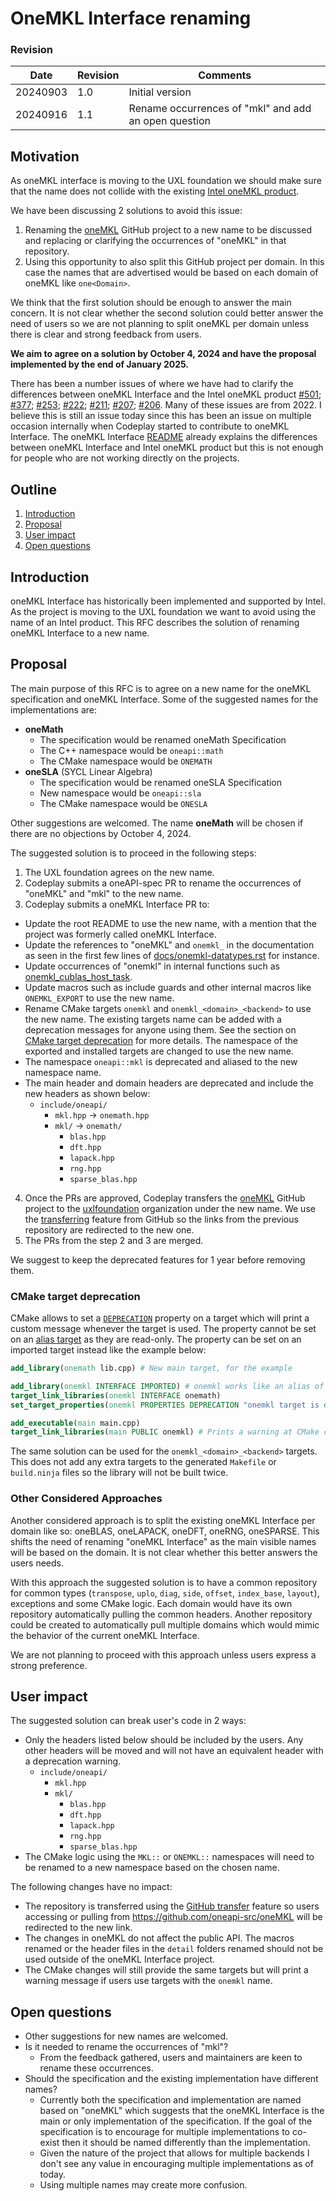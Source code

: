# OneMKL Interface renaming

### Revision


|Date       |Revision | Comments                                                                 |
|-----------|---------|--------------------------------------------------------------------------|
|  20240903 |  1.0    | Initial version                                                          |
|  20240916 |  1.1    | Rename occurrences of "mkl" and add an open question                     |

## Motivation

As oneMKL interface is moving to the UXL foundation we should make sure that the
name does not collide with the existing [Intel oneMKL
product](https://www.intel.com/content/www/us/en/developer/tools/oneapi/onemkl.html).

We have been discussing 2 solutions to avoid this issue:
1. Renaming the [oneMKL](https://github.com/oneapi-src/oneMKL) GitHub project to
   a new name to be discussed and replacing or clarifying the occurrences of
   "oneMKL" in that repository.
2. Using this opportunity to also split this GitHub project per domain. In this
   case the names that are advertised would be based on each domain of oneMKL
   like `one<Domain>`.

We think that the first solution should be enough to answer the main concern. It
is not clear whether the second solution could better answer the need of users
so we are not planning to split oneMKL per domain unless there is clear and
strong feedback from users.

**We aim to agree on a solution by October 4, 2024 and have the proposal
implemented by the end of January 2025.**

There has been a number issues of where we have had to clarify the differences
between oneMKL Interface and the Intel oneMKL product
[#501](https://github.com/oneapi-src/oneMKL/issues/501#issuecomment-2134681621);
[#377](https://github.com/oneapi-src/oneMKL/issues/377);
[#253](https://github.com/oneapi-src/oneMKL/issues/253);
[#222](https://github.com/oneapi-src/oneMKL/issues/222);
[#211](https://github.com/oneapi-src/oneMKL/issues/211);
[#207](https://github.com/oneapi-src/oneMKL/issues/207);
[#206](https://github.com/oneapi-src/oneMKL/issues/206). Many of these issues
are from 2022. I believe this is still an issue today since this has been an
issue on multiple occasion internally when Codeplay started to contribute to
oneMKL Interface. The oneMKL Interface
[README](https://github.com/oneapi-src/oneMKL?tab=readme-ov-file#onemkl) already
explains the differences between oneMKL Interface and Intel oneMKL product but
this is not enough for people who are not working directly on the projects.

## Outline

1. [Introduction](#introduction)
2. [Proposal](#proposal)
3. [User impact](#user-impact)
4. [Open questions](#open-questions)

## Introduction

oneMKL Interface has historically been implemented and supported by Intel. As
the project is moving to the UXL foundation we want to avoid using the name of
an Intel product. This RFC describes the solution of renaming oneMKL Interface
to a new name.

## Proposal

The main purpose of this RFC is to agree on a new name for the oneMKL specification and oneMKL Interface.
Some of the suggested names for the implementations are:
* **oneMath**
  * The specification would be renamed oneMath Specification
  * The C++ namespace would be `oneapi::math`
  * The CMake namespace would be `ONEMATH`
* **oneSLA** (SYCL Linear Algebra)
  * The specification would be renamed oneSLA Specification
  * New namespace would be `oneapi::sla`
  * The CMake namespace would be `ONESLA`

Other suggestions are welcomed. The name **oneMath** will be chosen if there are
no objections by October 4, 2024.

The suggested solution is to proceed in the following steps:
1. The UXL foundation agrees on the new name.
2. Codeplay submits a oneAPI-spec PR to rename the occurrences of "oneMKL" and
   "mkl" to the new name.
3. Codeplay submits a oneMKL Interface PR to:
  * Update the root README to use the new name, with a mention that the project
    was formerly called oneMKL Interface.
  * Update the references to "oneMKL" and `onemkl_` in the documentation as
    seen in the first few lines of
    [docs/onemkl-datatypes.rst](https://github.com/oneapi-src/oneMKL/blob/develop/docs/onemkl-datatypes.rst?plain=1#L1)
    for instance.
  * Update occurrences of "onemkl" in internal functions such as
    [onemkl_cublas_host_task](https://github.com/oneapi-src/oneMKL/blob/1ce98a699f93bd3a78350269b2e34d822fe43b91/src/blas/backends/cublas/cublas_task.hpp#L77).
  * Update macros such as include guards and other internal macros like
    `ONEMKL_EXPORT` to use the new name.
  * Rename CMake targets `onemkl` and `onemkl_<domain>_<backend>` to use the
    new name. The existing targets name can be added with a deprecation
    messages for anyone using them. See the section on [CMake target
    deprecation](#cmake-deprecated-target) for more details. The namespace of
    the exported and installed targets are changed to use the new name.
  * The namespace `oneapi::mkl` is deprecated and aliased to the new namespace
     name.
  * The main header and domain headers are deprecated and include the new headers as shown below:
    * `include/oneapi/`
      * `mkl.hpp` -> `onemath.hpp`
      * `mkl/` -> `onemath/`
        * `blas.hpp`
        * `dft.hpp`
        * `lapack.hpp`
        * `rng.hpp`
        * `sparse_blas.hpp`
4. Once the PRs are approved, Codeplay transfers the
   [oneMKL](https://github.com/oneapi-src/oneMKL) GitHub project to the
   [uxlfoundation](https://github.com/uxlfoundation) organization under the new
   name. We use the
   [transferring](https://docs.github.com/en/repositories/creating-and-managing-repositories/transferring-a-repository)
   feature from GitHub so the links from the previous repository are redirected
   to the new one.
5. The PRs from the step 2 and 3 are merged.

We suggest to keep the deprecated features for 1 year before removing them.

### CMake target deprecation

CMake allows to set a
[`DEPRECATION`](https://cmake.org/cmake/help/latest/prop_tgt/DEPRECATION.html)
property on a target which will print a custom message whenever the target is
used. The property cannot be set on an [alias
target](https://cmake.org/cmake/help/latest/manual/cmake-buildsystem.7.html#alias-targets)
as they are read-only. The property can be set on an imported target instead
like the example below:

```cmake
add_library(onemath lib.cpp) # New main target, for the example

add_library(onemkl INTERFACE IMPORTED) # onemkl works like an alias of onemath which can have different properties
target_link_libraries(onemkl INTERFACE onemath)
set_target_properties(onemkl PROPERTIES DEPRECATION "onemkl target is deprecated, please use onemath instead")

add_executable(main main.cpp)
target_link_libraries(main PUBLIC onemkl) # Prints a warning at CMake configuration time
```

The same solution can be used for the `onemkl_<domain>_<backend>` targets. This does
not add any extra targets to the generated `Makefile` or `build.ninja` files so
the library will not be built twice.

### Other Considered Approaches

Another considered approach is to split the existing oneMKL Interface per domain
like so: oneBLAS, oneLAPACK, oneDFT, oneRNG, oneSPARSE. This shifts the need of
renaming "oneMKL Interface" as the main visible names will be based on the
domain. It is not clear whether this better answers the users needs.

With this approach the suggested solution is to have a common repository for
common types (`transpose`, `uplo`, `diag`, `side`, `offset`, `index_base`,
`layout`), exceptions and some CMake logic. Each domain would have its own
repository automatically pulling the common headers. Another repository could be
created to automatically pull multiple domains which would mimic the behavior of
the current oneMKL Interface.

We are not planning to proceed with this approach unless users express a strong
preference.

## User impact

The suggested solution can break user's code in 2 ways:
* Only the headers listed below should be included by the users. Any other
  headers will be moved and will not have an equivalent header with a
  deprecation warning.
  * `include/oneapi/`
    * `mkl.hpp`
    * `mkl/`
      * `blas.hpp`
      * `dft.hpp`
      * `lapack.hpp`
      * `rng.hpp`
      * `sparse_blas.hpp`
* The CMake logic using the `MKL::` or `ONEMKL::` namespaces will need to be
  renamed to a new namespace based on the chosen name.

The following changes have no impact:
* The repository is transferred using the [GitHub
  transfer](https://docs.github.com/en/repositories/creating-and-managing-repositories/transferring-a-repository)
  feature so users accessing or pulling from
  https://github.com/oneapi-src/oneMKL will be redirected to the new link.
* The changes in oneMKL do not affect the public API. The macros renamed or the
  header files in the `detail` folders renamed should not be used outside of the
  oneMKL Interface project.
* The CMake changes will still provide the same targets but will print a warning
  message if users use targets with the `onemkl` name.

## Open questions

* Other suggestions for new names are welcomed.
* Is it needed to rename the occurrences of "mkl"? 
  * From the feedback gathered, users and maintainers are keen to rename these
    occurrences.
* Should the specification and the existing implementation have different names?
  * Currently both the specification and implementation are named based on
    "oneMKL" which suggests that the oneMKL Interface is the main or only
    implementation of the specification. If the goal of the specification is to
    encourage for multiple implementations to co-exist then it should be named
    differently than the implementation.
  * Given the nature of the project that allows for multiple backends I don't
    see any value in encouraging multiple implementations as of today.
  * Using multiple names may create more confusion.
